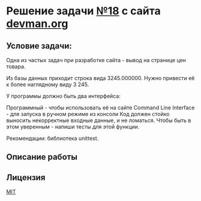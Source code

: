 # Решение задачи [№18](https://devman.org/challenges/18/) с сайта [devman.org](https://devman.org)

## Условие задачи:

Одна из частых задач при разработке сайта - вывод на странице цен товара.

Из базы данных приходит строка вида 3245.000000. 
Нужно привести её к более наглядному виду 3 245.

У программы должно быть два интерфейса:

Программный - чтобы использовать её на сайте
Command Line Interface - для запуска в ручном режиме из консоли
Код должен стойко выносить некорректные входные данные, и не ломаться. 
Чтобы быть в этом уверенным - напиши тесты для этой функции.

Рекомендации: библиотека unittest.

## Описание работы


 
## Лицензия

[MIT](http://opensource.org/licenses/MIT)